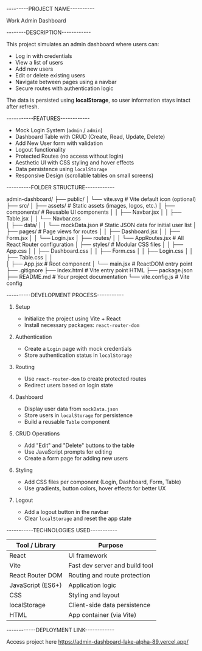 ---------PROJECT NAME----------

Work Admin Dashboard


--------DESCRIPTION------------


This project simulates an admin dashboard where users can:

- Log in with credentials
- View a list of users
- Add new users
- Edit or delete existing users
- Navigate between pages using a navbar
- Secure routes with authentication logic

The data is persisted using **localStorage**, so user information stays intact after refresh.



-----------FEATURES------------


- Mock Login System (`admin` / `admin`)
- Dashboard Table with CRUD (Create, Read, Update, Delete)
- Add New User form with validation
- Logout functionality
- Protected Routes (no access without login)
- Aesthetic UI with CSS styling and hover effects
- Data persistence using `localStorage`
- Responsive Design (scrollable tables on small screens)



----------FOLDER STRUCTURE------------


admin-dashboard/
├── public/
│   └── vite.svg                 # Vite default icon (optional)
├── src/
│   ├── assets/                  # Static assets (images, logos, etc.)
│   ├── components/              # Reusable UI components
│   │   ├── Navbar.jsx
│   │   ├── Table.jsx
│   │   └── Navbar.css                  
│   ├── data/
│   │   └── mockData.json        # Static JSON data for initial user list
│   ├── pages/                   # Page views for routes
│   │   ├── Dashboard.jsx
│   │   ├── Form.jsx
│   │   └── Login.jsx
│   ├── routes/
│   │   └── AppRoutes.jsx        # All React Router configuration
│   ├── styles/                  # Modular CSS files
│   │   ├── App.css
│   │   ├── Dashboard.css
│   │   ├── Form.css
│   │   ├── Login.css
│   │   ├── Table.css
│   │   
│   ├── App.jsx                  # Root component
│   └── main.jsx                 # ReactDOM entry point
├── .gitignore
├── index.html                   # Vite entry point HTML
├── package.json
├── README.md                    # Your project documentation
└── vite.config.js               # Vite config


  


----------DEVELOPMENT PROCESS-----------


1. Setup
   - Initialize the project using Vite + React
   - Install necessary packages: `react-router-dom`

2. Authentication
   - Create a `Login` page with mock credentials
   - Store authentication status in `localStorage`

3. Routing
   - Use `react-router-dom` to create protected routes
   - Redirect users based on login state

4. Dashboard
   - Display user data from `mockData.json`
   - Store users in `localStorage` for persistence
   - Build a reusable `Table` component

5. CRUD Operations
   - Add "Edit" and "Delete" buttons to the table
   - Use JavaScript prompts for editing
   - Create a form page for adding new users

6. Styling
   - Add CSS files per component (Login, Dashboard, Form, Table)
   - Use gradients, button colors, hover effects for better UX

7. Logout
   - Add a logout button in the navbar
   - Clear `localStorage` and reset the app state
  


-----------TECHNOLOGIES USED-----------

| Tool / Library     | Purpose                             |
|--------------------|--------------------------------------|
| React              | UI framework                        |
| Vite               | Fast dev server and build tool      |
| React Router DOM   | Routing and route protection        |
| JavaScript (ES6+)  | Application logic                   |
| CSS                | Styling and layout                  |
| localStorage       | Client-side data persistence        |
| HTML               | App container (via Vite)            |




------------DEPLOYMENT LINK------------

Access project here https://admin-dashboard-lake-alpha-89.vercel.app/



